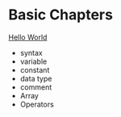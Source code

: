 # Basic Chapters
[Hello World](https://onecompiler.com/php/3yvruhf2t)

- syntax
- variable
- constant
- data type
- comment
- Array
- Operators
